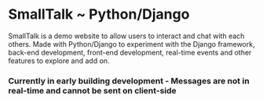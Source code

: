 # SmallTalk ~ Python/Django
SmallTalk is a demo website to allow users to interact and chat with each others. Made with Python/Django to experiment with the Django framework, back-end development, front-end development, real-time events and other features to explore and add on.

### Currently in early building development - Messages are not in real-time and cannot be sent on client-side

